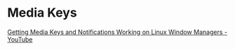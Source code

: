 # Media Keys

[Getting Media Keys and Notifications Working on Linux Window Managers - YouTube](https://www.youtube.com/watch?v=CQeKlR4MNmA)
